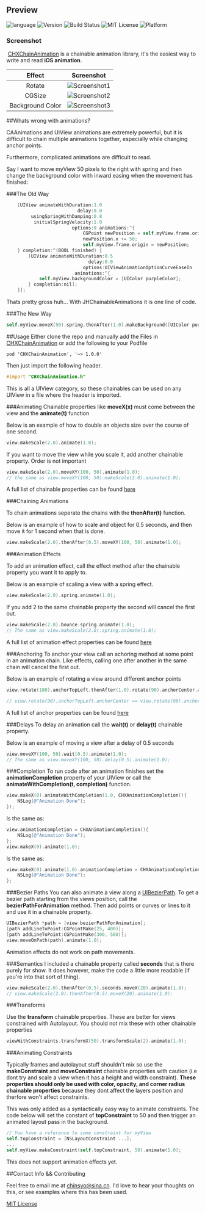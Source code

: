 
## Preview

![language](https://img.shields.io/badge/Language-Objective--C-8E44AD.svg)
![Version](https://img.shields.io/badge/Pod-%20v1.0.0%20-96281B.svg)
![Build Status](https://img.shields.io/badge/build-passing-brightgreen.svg)
![MIT License](https://img.shields.io/github/license/mashape/apistatus.svg)
![Platform](https://img.shields.io/badge/platform-%20iOS%20-lightgrey.svg)

### Screenshot

​	[CHXChainAnimation](/) is a chainable animation library, it's the easiest way to write and read **iOS animation**.

|      Effect      |                Screenshot                |
| :--------------: | :--------------------------------------: |
|      Rotate      | ![Screenshot1](./Screenshot/Screenshot1.gif) |
|      CGSize      | ![Screenshot2](./Screenshot/Screenshot2.gif) |
| Background Color | ![Screenshot3](./Screenshot/Screenshot3.gif) |



##Whats wrong with animations?

CAAnimations and UIView animations are extremely powerful, but it is difficult to chain multiple animations together, especially while changing anchor points. 

Furthermore, complicated animations are difficult to read. 

Say I want to move myView 50 pixels to the right with spring and then change the background color with inward easing when the movement has finished:

###The Old Way

```objective-c
    [UIView animateWithDuration:1.0
                          delay:0.0
         usingSpringWithDamping:0.8
          initialSpringVelocity:1.0
                        options:0 animations:^{
                            CGPoint newPosition = self.myView.frame.origin;
                            newPosition.x += 50;
                            self.myView.frame.origin = newPosition;
    } completion:^(BOOL finished) {
        [UIView animateWithDuration:0.5
                              delay:0.0
                            options:UIViewAnimationOptionCurveEaseIn
                         animations:^{
            self.myView.backgroundColor = [UIColor purpleColor];
        } completion:nil];
    }];
```

Thats pretty gross huh... With JHChainableAnimations it is one line of code. 

###The New Way 

```objective-c
self.myView.moveX(50).spring.thenAfter(1.0).makeBackground([UIColor purpleColor]).easeIn.animate(0.5);
```
##Usage
Either clone the repo and manually add the Files in [CHXChainAnimation](./CHXChainAnimation) or add the following to your Podfile

```
pod 'CHXChainAnimation', '~> 1.0.0'
```
Then just import the following header.

```objective-c
#import "CHXChainAnimation.h"
```

This is all a UIView category, so these chainables can be used on any UIView in a file where the header is imported.

###Animating
Chainable properties like **moveX(x)** must come between the view and the **animate(t)** function

Below is an example of how to double an objects size over the course of one second. 

```objective-c
view.makeScale(2.0).animate(1.0);
```

If you want to move the view while you scale it, add another chainable property. Order is not important

```objective-c
view.makeScale(2.0).moveXY(100, 50).animate(1.0);
// the same as view.moveXY(100, 50).makeScale(2.0).animate(1.0);
```

A full list of chainable properties can be found [here](#chainables)

###Chaining Animations

To chain animations seperate the chains with the **thenAfter(t)** function.

Below is an example of how to scale and object for 0.5 seconds, and then move it for 1 second when that is done.

```objective-c
view.makeScale(2.0).thenAfter(0.5).moveXY(100, 50).animate(1.0);
```
###Animation Effects

To add an animation effect, call the effect method after the chainable property you want it to apply to.

Below is an example of scaling a view with a spring effect.

```objective-c
view.makeScale(2.0).spring.animate(1.0);
```

If you add 2 to the same chainable property the second will cancel the first out. 

```objective-c
view.makeScale(2.0).bounce.spring.animate(1.0);
// The same as view.makeScale(2.0).spring.animate(1.0);
```

A full list of animation effect properties can be found [here](#effects)

###Anchoring
To anchor your view call an achoring method at some point in an animation chain. Like effects, calling one after another in the same chain will cancel the first out. 

Below is an example of rotating a view around different anchor points

```objective-c
view.rotate(180).anchorTopLeft.thenAfter(1.0).rotate(90).anchorCenter.animate(1.0);

// view.rotate(90).anchorTopLeft.anchorCenter == view.rotate(90).anchorCenter
```

A full list of anchor properties can be found [here](#anchors)

###Delays
To delay an animation call the **wait(t)** or **delay(t)** chainable property.

Below is an example of moving a view after a delay of 0.5 seconds

```objective-c
view.moveXY(100, 50).wait(0.5).animate(1.0);
// The same as view.moveXY(100, 50).delay(0.5).animate(1.0);
```
###Completion
To run code after an animation finishes set the **animationCompletion** property of your UIView or call the **animateWithCompletion(t, completion)** function.

```objective-c
view.makeX(0).animateWithCompletion(1.0, CHXAnimationCompletion(){
	NSLog(@"Animation Done");
});
```

Is the same as: 

```objective-c
view.animationCompletion = CHXAnimationCompletion(){
	NSLog(@"Animation Done");
};
view.makeX(0).animate(1.0);
```

Is the same as:

```objective-c
view.makeX(0).animate(1.0).animationCompletion = CHXAnimationCompletion(){
	NSLog(@"Animation Done");
};
```

###Bezier Paths
You can also animate a view along a [UIBezierPath](https://developer.apple.com/library/ios/documentation/2DDrawing/Conceptual/DrawingPrintingiOS/BezierPaths/BezierPaths.html). To get a bezier path starting from the views position, call the **bezierPathForAnimation** method. Then add points or curves or lines to it and use it in a chainable property.

```objective-c
UIBezierPath *path = [view bezierPathForAnimation];
[path addLineToPoint:CGPointMake(25, 400)];
[path addLineToPoint:CGPointMake(300, 500)];
view.moveOnPath(path).animate(1.0);
```
Animation effects do not work on path movements.

###Semantics
I included a chainable property called **seconds** that is there purely for show. It does however, make the code a little more readable (if you're into that sort of thing).

```objective-c
view.makeScale(2.0).thenAfter(0.5).seconds.moveX(20).animate(1.0);
// view.makeScale(2.0).thenAfter(0.5).moveX(20).animate(1.0);
```

###Transforms

Use the **transform** chainable properties. These are better for views constrained with Autolayout. You should not mix these with other chainable properties 

```objective-c
viewWithConstraints.transformX(50).transformScale(2).animate(1.0);
```

###Animating Constraints

Typically frames and autolayout stuff shouldn't mix so use the **makeConstraint** and **moveConstraint** chainable properties with caution (i.e dont try and scale a view when it has a height and width constraint). **These properties should only be used with color, opacity, and corner radius chainable properties** because they dont affect the layers position and therfore won't affect constraints. 

This was only added as a syntactically easy way to animate constraints. The code below will set the constant of **topConstraint** to 50 and then trigger an animated layout pass in the background. 

```objective-c
// You have a reference to some constraint for myView
self.topConstraint = [NSLayoutConstraint ...];
...
self.myView.makeConstraint(self.topConstraint, 50).animate(1.0);
```
This does not support animation effects yet. 

##Contact Info && Contributing

Feel free to email me at [chinsyo@sina.cn](mailto:chinsyo@sina.cn?subject=CHXChainAnimation). I'd love to hear your thoughts on this, or see examples where this has been used.

[MIT License](./LICENSE)
